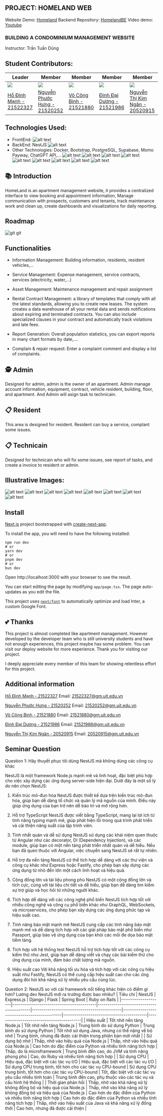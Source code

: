 ## PROJECT: HOMELAND WEB
Website Demo: [Homeland](https://uithomeland.vercel.app/)
Backend Repository: [HomelandBE](https://github.com/ManhHoDinh/HomeLandBE)
Video demo: [Youtube](https://www.youtube.com/watch?v=YjaR-8Sp0UU&t=6s)
### BUILDING A CONDOMINIUM MANAGEMENT WEBSITE
Instructor: Trần Tuấn Dũng
## Student Contributors:
| Leader  | Member | Member | Member | Member |
| ------------- | ------------- | --------------------------|------------------------|------------------------|
| [![](https://avatars.githubusercontent.com/u/97241076?v=4)](https://github.com/ManhHoDinh) | [![](https://avatars.githubusercontent.com/u/111514441?v=4)](https://github.com/phuochungus) | [![](https://avatars.githubusercontent.com/u/105732042?v=4)](https://github.com/vocongbinh) | [![](https://avatars.githubusercontent.com/u/100852896?v=4)](https://github.com/Daiduong1593572468) | [![](https://avatars.githubusercontent.com/u/107528091?s=96&v=4)](https://github.com/Ngan1808) |
| [Hồ Đình Mạnh - 21522327](https://github.com/ManhHoDinh) | [Nguyễn Phước Hưng - 21520252](https://github.com/phuochungus) | [Võ Công Bình - 21521880](https://github.com/vocongbinh) | [Đinh Đại Dương - 21521986](https://github.com/Daiduong1593572468) | [Nguyễn Thị Kim Ngân - 20520915](https://github.com/Ngan1808) |


## Technologies Used:
* FrontEnd: 
![alt text](https://img.shields.io/badge/next%20js-000000?style=for-the-badge&logo=nextdotjs&logoColor=white)
* BackEnd: NestJS
![alt text](https://img.shields.io/badge/nestJs-0000FF?style=for-the-badge&logo=nestjs&logoColor=red)
* Other Technologies: Docker, Bootstrap, PostgreSQL, Supabase, Momo Payway, ChatGPT API,...
![alt text](https://img.shields.io/badge/Visual_Studio_Code-0078D4?style=for-the-badge&logo=visual%20studio%20code&logoColor=white)
![alt text](https://img.shields.io/badge/TypeScript-007ACC?style=for-the-badge&logo=typescript&logoColor=white)
![alt text](https://img.shields.io/badge/Supabase-B73BFE?style=for-the-badge&logo=Supabase&logoColor=FFD62E)
![alt text](https://img.shields.io/badge/docker-%230db7ed.svg?style=for-the-badge&logo=docker&logoColor=white)
![alt text](https://img.shields.io/badge/ChatGPT-005C84?style=for-the-badge&logo=ChatGPT&logoColor=white)
![alt text](https://img.shields.io/badge/PostgreSQL-F24E1E?style=for-the-badge&logo=PostgreSQL&logoColor=white)
![alt text](https://img.shields.io/badge/Bootstrap-%230db7ed.svg?style=for-the-badge&logo=Bootstrap&logoColor=white)
![alt text](https://img.shields.io/badge/MoMo-FF9900?style=for-the-badge&logo=MOMO&logoColor=white)
![alt text](https://img.shields.io/badge/Vercel-000000?style=for-the-badge&logo=vercel&logoColor=white)
## 📚 Introduction
HomeLand is an apartment management website, it provides a centralized interface to view booking and appointment information, Manage communication with prospects, customers and tenants, track maintenance work and clean up, create dashboards and visualizations for daily reporting.
## Roadmap
![git git](5.png)

## Functionalities
* Information Management: Building information, residents, resident vehicles,...
* Service Management: Expense management, service contracts, services (electricity, water,...)
* Asset Management: Maintenance management and repair assignment
* Rental Contract Management: a library of templates that comply with all the latest standards, allowing you to create new leases. The system creates a data warehouse of all your rental data and sends notifications about expiring and terminated contracts. You can also include specialized clauses in your contract and automatically track violations and late fees.

* Report Generation: Overall population statistics, you can export reports in many chart formats by date,....

* Complain & repair request: Enter a complaint comment and display a list of complaints.

## 🕵️ Admin
Designed for admin, admin is the owner of an apartment. Admin manage account information, equipment, contract, vehicle resident, building, floor, and apartment. And Admin will asign task to technicain.

## 📋 Resident 
This area is designed for resident. Resident can buy a service, complant some issues.

## 📋 Technicain
Designed for technicain who will fix some issues, see report of tasks, and create a invoice to resident or admin.

## Illustrative Images:
![alt text](image-1.png)
![alt text](6.png)
![alt text](2.png)
![alt text](4.png)
![alt text](3.png)
![alt text](7.png)
![alt text](9.png)
![alt text](8.png)

## Install
[Next.js](https://nextjs.org/) project bootstrapped with [create-next-app](https://github.com/vercel/next.js/tree/canary/packages/create-next-app).

To install the app, you will need to have the following installed:
```
npm run dev
# or
yarn dev
# or
pnpm dev
# or
bun dev
```
Open http://localhost:3000 with your browser to see the result.

You can start editing the page by modifying ```app/page.tsx```. The page auto-updates as you edit the file.

This project uses [```next/font```](https://nextjs.org/docs/pages/building-your-application/optimizing/fonts) to automatically optimize and load Inter, a custom Google Font.

## 💕 Thanks
This project is almost completed like apartment management. However developed by the developer team who is still university students and have not enough experiences, this project maybe has some problem. You can visit our deploy website for more experience. Thank you for visiting our project.

I deeply appreciate every member of this team for showing relentless effort for this project.

## Additional information

 [Hồ Đình Mạnh - 21522327](https://github.com/ManhHoDinh) 
 Email: 21522327@gm.uit.edu.vn

 [Nguyễn Phước Hưng - 21520252](https://github.com/phuochungus) 
 Email: 21520252@gm.uit.edu.vn

 [Võ Công Bình - 21521880](https://github.com/vocongbinh) 
 Email: 21521880@gm.uit.edu.vn

 [Đinh Đại Dương - 21521986](https://github.com/Daiduong1593572468) 
 Email: 21521986@gm.uit.edu.vn

 [Nguyễn Thị Kim Ngân - 20520915](https://github.com/Ngan1808)
 Email: 20520915@gm.uit.edu.vn
## Seminar Question
Question 1: Hãy thuyết phục tôi dùng NestJS mà không dùng các công cụ khác

NestJS là một framework Node.js mạnh mẽ và linh hoạt, đặc biệt phù hợp cho việc xây dựng các ứng dụng server-side hiện đại. Dưới đây là một số lý do nên chọn NestJS:

1. Kiến trúc mô-đun hóa
NestJS được thiết kế dựa trên kiến trúc mô-đun hóa, giúp bạn dễ dàng tổ chức và quản lý mã nguồn của mình. Điều này giúp ứng dụng của bạn trở nên dễ bảo trì và mở rộng hơn.

2. Hỗ trợ TypeScript
NestJS được viết bằng TypeScript, mang lại lợi ích từ tính năng typing mạnh mẽ, giúp phát hiện lỗi trong quá trình phát triển và cải thiện năng suất của lập trình viên.

3. Tính nhất quán và dễ sử dụng
NestJS sử dụng các khái niệm quen thuộc từ Angular như các decorator, DI (Dependency Injection), và các module, giúp bạn có một nền tảng phát triển nhất quán và dễ hiểu. Nếu bạn đã quen thuộc với Angular, việc chuyển sang NestJS sẽ rất tự nhiên.

4. Hỗ trợ đa nền tảng
NestJS có thể tích hợp dễ dàng với các thư viện và công cụ khác như Express hoặc Fastify, cho phép bạn xây dựng các ứng dụng từ nhỏ đến lớn một cách linh hoạt và hiệu quả.

5. Cộng đồng lớn và tài liệu phong phú
NestJS có một cộng đồng lớn và tích cực, cùng với tài liệu chi tiết và dễ hiểu, giúp bạn dễ dàng tìm kiếm sự trợ giúp và học hỏi từ những người khác.

6. Tích hợp dễ dàng với các công nghệ phổ biến
NestJS tích hợp tốt với nhiều công nghệ và công cụ phổ biến khác như GraphQL, WebSockets, và microservices, cho phép bạn xây dựng các ứng dụng phức tạp và hiệu suất cao.

7. Tính năng bảo mật mạnh mẽ
NestJS cung cấp các tính năng bảo mật mạnh mẽ và dễ dàng tích hợp với các giải pháp bảo mật phổ biến như Passport, giúp bảo vệ ứng dụng của bạn khỏi các mối đe dọa bảo mật tiềm tàng.

8. Tích hợp với hệ thống test
NestJS hỗ trợ tích hợp tốt với các công cụ kiểm thử như Jest, giúp bạn dễ dàng viết và chạy các bài kiểm thử cho ứng dụng của mình, đảm bảo chất lượng mã nguồn.

9. Hiệu suất cao
Với khả năng tối ưu hóa và tích hợp với các công cụ hiệu suất như Fastify, NestJS có thể cung cấp hiệu suất cao cho các ứng dụng đòi hỏi khả năng xử lý nhiều yêu cầu cùng lúc.

Question 2: NestJS so với cái framework nổi tiếng khác hiện có điểm gì hơn? Lương dev NestJS mới ra trường được bao nhiêu?
| Tiêu chí            | NestJS                                    | Express.js                                | Django                                        | Flask                                         | Spring Boot                               | Ruby on Rails                             |
|---------------------|-------------------------------------------|-------------------------------------------|----------------------------------------------|----------------------------------------------|-------------------------------------------|-------------------------------------------|
| Hiệu suất           | Tốt nhờ nền tảng Node.js                  | Tốt nhờ nền tảng Node.js                  | Trung bình do sử dụng Python                 | Trung bình do sử dụng Python                | Tốt nhờ sử dụng Java, nhưng có thể nặng về bộ nhớ | Trung bình, nhưng đã được cải thiện trong phiên bản mới nhất |
| Sử dụng bộ nhớ      | Thấp, nhờ vào hiệu quả của Node.js        | Thấp, nhờ vào hiệu quả của Node.js        | Cao hơn do đặc điểm của Python và nhiều tính năng tích hợp | Thấp, do là microframework                | Trung bình đến cao, do JVM và tính năng phong phú | Cao, do Ruby và nhiều tính năng tích hợp |
| Sử dụng CPU         | Hiệu quả, đặc biệt với các tác vụ I/O     | Hiệu quả, đặc biệt với các tác vụ I/O     | Sử dụng CPU trung bình, tốt hơn cho các tác vụ CPU-bound | Sử dụng CPU trung bình, tốt hơn cho các tác vụ CPU-bound | Tốt, đặc biệt với các tác vụ yêu cầu nhiều tính toán | Trung bình đến cao, phụ thuộc vào các tác vụ và cấu hình hệ thống |
| Thời gian phản hồi  | Thấp, nhờ vào khả năng xử lý không đồng bộ và hiệu quả của Node.js | Thấp, nhờ vào khả năng xử lý không đồng bộ và hiệu quả của Node.js | Cao hơn do đặc điểm của Python và nhiều tính năng tích hợp | Cao hơn do đặc điểm của Python và nhiều tính năng tích hợp | Thấp, nhờ vào hiệu suất của Java và khả năng xử lý đồng thời | Cao hơn, nhưng đã được cải thiện        |